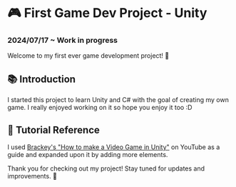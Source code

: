 # 🎮 First Game Dev Project - Unity

### 2024/07/17 ~ Work in progress
Welcome to my first ever game development project! 🚀


## 📚 Introduction
I started this project to learn Unity and C# with the goal of creating my own game. I really enjoyed working on it so hope you enjoy it too :D



## 🔗 Tutorial Reference
I used [Brackey's "How to make a Video Game in Unity"](https://www.youtube.com/watch?v=IlKaB1etrik) on YouTube as a guide and expanded upon it by adding more elements.



Thank you for checking out my project! Stay tuned for updates and improvements. 🌟

